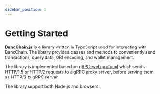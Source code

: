 ```yaml
---
sidebar_position: 1
---
```


# Getting Started

[**BandChain.js**](https://github.com/bandprotocol/bandchain.js) is a library written in TypeScript used for interacting with BandChain. The library provides classes and methods to conveniently send transactions, query data, OBI encoding, and wallet management.

The library is implemented based on [gRPC-web protocol](https://grpc.io/blog/state-of-grpc-web/) which sends HTTP/1.5 or HTTP/2 requests to a gRPC proxy server, before serving them as HTTP/2 to gRPC server.

The library support both Node.js and browsers.
